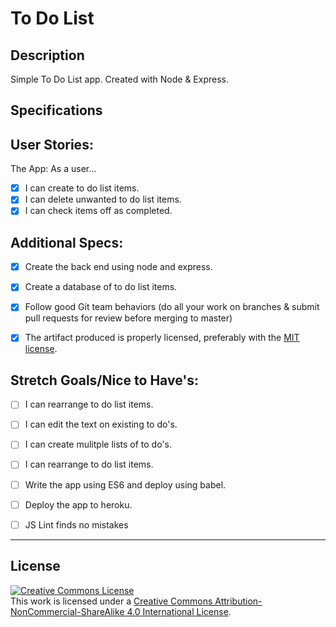 # To Do List
## Description

Simple To Do List app. Created with Node & Express.

## Specifications

## User Stories:

The App: As a user...
- [x] I can create to do list items.
- [x] I can delete unwanted to do list items.
- [x] I can check items off as completed.

## Additional Specs:
- [x] Create the back end using node and express.
- [x] Create a database of to do list items.
- [x] Follow good Git team behaviors (do all your work on branches & submit pull requests for review before merging to master)
- [x] The artifact produced is properly licensed, preferably with the [MIT license](https://opensource.org/licenses/MIT).


## Stretch Goals/Nice to Have's:
- [ ] I can rearrange to do list items.
- [ ] I can edit the text on existing to do's.
- [ ] I can create mulitple lists of to do's.
- [ ] I can rearrange to do list items.
- [ ] Write the app using ES6 and deploy using babel.
- [ ] Deploy the app to heroku.
- [ ] JS Lint finds no mistakes


---
## License

<!-- LICENSE -->

<a rel="license" href="http://creativecommons.org/licenses/by-nc-sa/4.0/"><img alt="Creative Commons License" style="border-width:0" src="https://i.creativecommons.org/l/by-nc-sa/4.0/80x15.png" /></a>
<br />This work is licensed under a <a rel="license" href="http://creativecommons.org/licenses/by-nc-sa/4.0/">Creative Commons Attribution-NonCommercial-ShareAlike 4.0 International License</a>.
